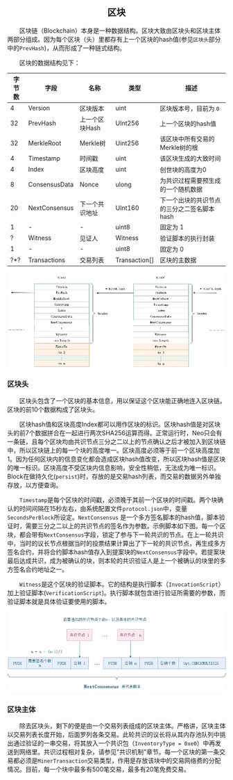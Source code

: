 <center><h2>区块</h2></center>

<!-- &emsp;&emsp;在比特币系统中，可以存在多条链并存，即暂时分叉，但经过足够长的时间后最长的链条（提供了最多的工作量证明）成为确认的区块链。 Neo因为采用了dBFT共识算法，在系统正常运行时，不会同时出现一条以上的链。请参见`共识`部分。 -->

&emsp;&emsp;区块链（Blockchain）本身是一种数据结构。区块大致由区块头和区块主体两部分组成。因为每个区块（头）里都存有上一个区块的hash值(参见`区块头`部分中的`PrevHash`)，从而形成了一种链式结构。

&emsp;&emsp;区块的数据结构见下：

| 字节数 | 字段 | 名称  | 类型 | 描述 |
|----|-----|-------|------|------|
| 4 | Version | 区块版本 | uint | 区块版本号，目前为 `0` |
|32 | PrevHash | 上一个区块Hash | UInt256 | 上一个区块的hash值 |
|32 | MerkleRoot | Merkle树 | Uint256 | 该区块中所有交易的Merkle树的根 |
| 4 | Timestamp |  时间戳 | uint | 该区块生成的大致时间 |
| 4 | Index | 区块高度 | uint |  创世块的高度为0 |
| 8 | ConsensusData | Nonce | ulong | 为共识过程需要预生成的一个随机数据|
|20 | NextConsensus | 下一个共识地址 | UInt160 | 下一个出块的共识节点的三分之二签名脚本hash  |
| 1 | - | - | uint8 | 	固定为 1   |
| ? | Witness | 见证人 |  Witness | 验证脚本的执行封装|
| 1 | - | - | uint8 | 	固定为 0   |
|?*?| Transactions | 交易列表 |  Transaction[] | 区块的主数据 |


[![../../images/blockchain/blockchain.jpg](../../images/blockchain/blockchain.jpg)](../../images/blockchain/blockchain.jpg)


### **区块头** 

&emsp;&emsp;区块头包含了一个区块的基本信息，用以保证这个区块能正确地连入区块链。区块的前10个数据构成了区块头。

&emsp;&emsp;区块hash值和区块高度Index都可以用作区块的标识。区块hash值是对区块头的前7个数据拼合在一起进行两次SHA256运算而得。正常运行时，Neo只会有一条链，且每个区块均由共识节点三分之二以上的节点确认之后才被加入到区块链中，所以区块链上的每一个块的高度唯一。区块高度必须等于前一个区块高度加1。因为任何区块内的信息变化都会造成区块hash值改变，所以区块hash值是区块的唯一标识。区块高度不受区块内信息影响，安全性稍低，无法成为唯一标识。Block在做持久化(`persist`)时，存放的是交易hash列表，而交易的数据另外单独存放，以方便查询。

&emsp;&emsp;`Timestamp`是每个区块的时间戳，必须晚于其前一个区块的时间戳。两个块确认的时间间隔在15秒左右，由系统配置文件`protocol.json`中，变量`SecondsPerBlock`所设定。`NextConsensus` 是一个多方签名脚本的hash值，脚本验证时，需要三分之二以上的共识节点的签名作为参数。示例脚本如下图。每一个区块，都会带有`NextConsensus`字段，锁定了参与下一轮共识的节点。在上一轮共识中，当时的议长节点根据当时的投票结果计算出了下一轮的共识节点，再生成多方签名合约，并将合约脚本hash值存入到提案块的`NextConsensus`字段中。若提案块最后达成共识，成为被确认的块，则本轮的共识验证人是上一个被确认的块里的多方签名合约地址之一。

&emsp;&emsp;`Witness`是这个区块的验证脚本。它的结构是执行脚本（`InvocationScript`）加上验证脚本(`VerificationScript`)。执行脚本就包含进行验证所需要的参数，而验证脚本就是具体验证要使用的脚本。

[![../../images/blockchain/nextconsensus_script.jpg](../../images/blockchain/nextconsensus_script.jpg)](../../images/blockchain/nextconsensus_script.jpg)

### **区块主体**
&emsp;&emsp;除去区块头，剩下的便是由一个交易列表组成的区块主体。严格讲，区块主体以交易列表长度开始，后面罗列各条交易。此轮共识的议长将从其内存池队列中挑出通过验证的一串交易，将其放入一个共识包（`InventoryType = 0xe0`）中再发送到网络里。共识过程相对复杂，请参见"共识机制"章节。每一个区块的第一条交易都必须是`MinerTransaction`交易类型，作用是存放该块中的交易网络费的分配情况。目前，每一个块中最多有500笔交易，最多有20笔免费交易。
